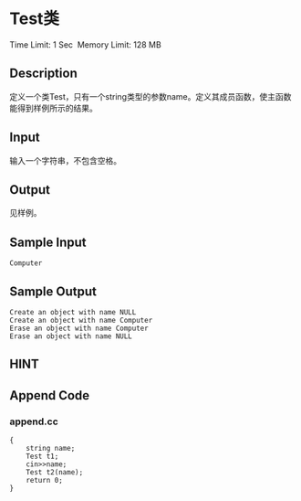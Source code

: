 # Test类
Time Limit: 1 Sec  Memory Limit: 128 MB


## Description
定义一个类Test，只有一个string类型的参数name。定义其成员函数，使主函数能得到样例所示的结果。

## Input
输入一个字符串，不包含空格。

## Output
见样例。

## Sample Input
```
Computer

```
## Sample Output
```
Create an object with name NULL
Create an object with name Computer
Erase an object with name Computer
Erase an object with name NULL

```

## HINT


## Append Code
### append.cc
```cppint main()
{
    string name;
    Test t1;
    cin>>name;
    Test t2(name);
    return 0;
}
```
